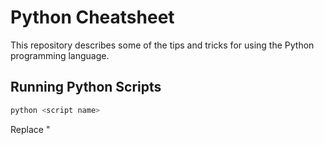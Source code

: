 # Python Cheatsheet

This repository describes some of the tips and tricks for using the Python programming 
language.

## Running Python Scripts 

```bash
python <script name>
``` 

Replace "<script name>" with the file name of the Python script that you want to run.

## Declare Variables 

Variables hold the values that are used in your application or script. In Python, 
variables are not strong-typed. This means that the variables you declare,
are not limited to a particular data type. However, the variable does have a 
value, any future changes to that value must be of the same type. So you cannot set 
the value of a variable to a string and then change it to a integer. 

```
myVariable = "red" 
myOtherVariable = false
myOtherOtherVariable = 5
``` 

## Functions

To write a function in Python, you start the function out with the "def" keyword. 

### Example

```python
def myFunction (param1, param2, param3): 
   sum = param1 + param2 + param3
   return sum
```

If you notice, there are no braces or brackets around the contents of the function. 
Python relies on indentation for the grouping of lines together within a given 
section.

## Random Number

Random nubmers can be used to do countdowns or other things that are needed. 
To get a random number, you have to import the randomint class from the random library 
by adding 

```
from random import randint
```

to the top of your Python script. 

Then you can set the random integer to a variable by doing 

```
myNumber = randint(5,60)
```

In the example above, 5 is the lower limit of the range and 60 is the upper limit
of the range. If your range needs to be different, then changes either or both of 
these values.

## More Resources

The Raspberry Pi traffic light project is written in Python code. You can review the 
code at 
[https://github.com/almostengr/raspitraffic-stem](https://github.com/almostengr/raspitraffic-stem).

